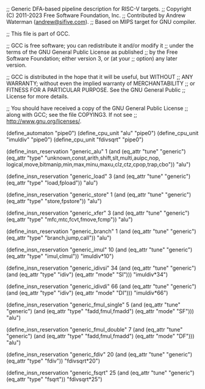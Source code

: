 ;; Generic DFA-based pipeline description for RISC-V targets.
;; Copyright (C) 2011-2023 Free Software Foundation, Inc.
;; Contributed by Andrew Waterman (andrew@sifive.com).
;; Based on MIPS target for GNU compiler.

;; This file is part of GCC.

;; GCC is free software; you can redistribute it and/or modify it
;; under the terms of the GNU General Public License as published
;; by the Free Software Foundation; either version 3, or (at your
;; option) any later version.

;; GCC is distributed in the hope that it will be useful, but WITHOUT
;; ANY WARRANTY; without even the implied warranty of MERCHANTABILITY
;; or FITNESS FOR A PARTICULAR PURPOSE.  See the GNU General Public
;; License for more details.

;; You should have received a copy of the GNU General Public License
;; along with GCC; see the file COPYING3.  If not see
;; <http://www.gnu.org/licenses/>.


(define_automaton "pipe0")
(define_cpu_unit "alu" "pipe0")
(define_cpu_unit "imuldiv" "pipe0")
(define_cpu_unit "fdivsqrt" "pipe0")

(define_insn_reservation "generic_alu" 1
  (and (eq_attr "tune" "generic")
       (eq_attr "type" "unknown,const,arith,shift,slt,multi,auipc,nop,
	  logical,move,bitmanip,min,max,minu,maxu,clz,ctz,cpop,trap,cbo"))
  "alu")

(define_insn_reservation "generic_load" 3
  (and (eq_attr "tune" "generic")
       (eq_attr "type" "load,fpload"))
  "alu")

(define_insn_reservation "generic_store" 1
  (and (eq_attr "tune" "generic")
       (eq_attr "type" "store,fpstore"))
  "alu")

(define_insn_reservation "generic_xfer" 3
  (and (eq_attr "tune" "generic")
       (eq_attr "type" "mfc,mtc,fcvt,fmove,fcmp"))
  "alu")

(define_insn_reservation "generic_branch" 1
  (and (eq_attr "tune" "generic")
       (eq_attr "type" "branch,jump,call"))
  "alu")

(define_insn_reservation "generic_imul" 10
  (and (eq_attr "tune" "generic")
       (eq_attr "type" "imul,clmul"))
  "imuldiv*10")

(define_insn_reservation "generic_idivsi" 34
  (and (eq_attr "tune" "generic")
       (and (eq_attr "type" "idiv")
	    (eq_attr "mode" "SI")))
  "imuldiv*34")

(define_insn_reservation "generic_idivdi" 66
  (and (eq_attr "tune" "generic")
       (and (eq_attr "type" "idiv")
	    (eq_attr "mode" "DI")))
  "imuldiv*66")

(define_insn_reservation "generic_fmul_single" 5
  (and (eq_attr "tune" "generic")
       (and (eq_attr "type" "fadd,fmul,fmadd")
	    (eq_attr "mode" "SF")))
  "alu")

(define_insn_reservation "generic_fmul_double" 7
  (and (eq_attr "tune" "generic")
       (and (eq_attr "type" "fadd,fmul,fmadd")
	    (eq_attr "mode" "DF")))
  "alu")

(define_insn_reservation "generic_fdiv" 20
  (and (eq_attr "tune" "generic")
       (eq_attr "type" "fdiv"))
  "fdivsqrt*20")

(define_insn_reservation "generic_fsqrt" 25
  (and (eq_attr "tune" "generic")
       (eq_attr "type" "fsqrt"))
  "fdivsqrt*25")
